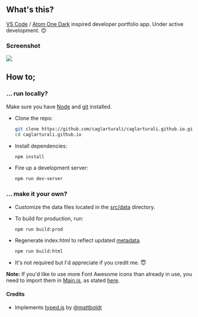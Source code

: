 ## What's this?

[VS Code](https://code.visualstudio.com/) / [Atom One Dark](https://marketplace.visualstudio.com/items?itemName=akamud.vscode-theme-onedark) inspired developer portfolio app. Under active development. :blush:

### Screenshot

![](../gh-files/screenshots/demo.gif)

## How to;

### ... run locally?

Make sure you have [Node](https://nodejs.org/en/) and [git](https://git-scm.com/) installed.

- Clone the repo:

  ```bash
  git clone https://github.com/caglarturali/caglarturali.github.io.git
  cd caglarturali.github.io
  ```

- Install dependencies:

  ```bash
  npm install
  ```

- Fire up a development server:

  ```bash
  npm run dev-server
  ```

### ... make it your own?

- Customize the data files located in the [src/data](src/data/) directory.

- To build for production, run:

  ```bash
  npm run build:prod
  ```

- Regenerate index.html to reflect updated [metadata](src/data/metadata.json).

  ```bash
  npm run build:html
  ```

- It's not required but I'd appreciate if you credit me. :innocent:

**Note:** If you'd like to use more Font Awesome icons than already in use, you need to import them in [Main.js](src/components/Main.js#L7), as stated [here](https://github.com/FortAwesome/react-fontawesome#build-a-library-to-reference-icons-throughout-your-app-more-conveniently).

#### Credits

- Implements [typed.js](https://github.com/mattboldt/typed.js/) by [@mattboldt](https://github.com/mattboldt)
